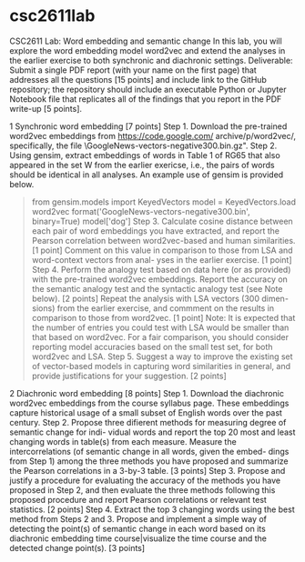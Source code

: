 # csc2611lab

CSC2611 Lab: Word embedding and semantic change
In this lab, you will explore the word embedding model word2vec and extend the analyses
in the earlier exercise to both synchronic and diachronic settings. Deliverable: Submit a
single PDF report (with your name on the first page) that addresses all the questions [15
points] and include link to the GitHub repository; the repository should include an executable
Python or Jupyter Notebook file that replicates all of the findings that you report in the
PDF write-up [5 points].

1 Synchronic word embedding [7 points]
Step 1. Download the pre-trained word2vec embeddings from https://code.google.com/
archive/p/word2vec/, specifically, the file \GoogleNews-vectors-negative300.bin.gz".
Step 2. Using gensim, extract embeddings of words in Table 1 of RG65 that also appeared in
the set W from the earlier exericse, i.e., the pairs of words should be identical in all analyses.
An example use of gensim is provided below.
> from gensim.models import KeyedVectors
> model = KeyedVectors.load word2vec format('GoogleNews-vectors-negative300.bin',
binary=True)
> model['dog']
Step 3. Calculate cosine distance between each pair of word embeddings you have extracted,
and report the Pearson correlation between word2vec-based and human similarities. [1 point]
Comment on this value in comparison to those from LSA and word-context vectors from anal-
yses in the earlier exercise. [1 point]
Step 4. Perform the analogy test based on data here (or as provided) with the pre-trained
word2vec embeddings. Report the accuracy on the semantic analogy test and the syntactic
analogy test (see Note below). [2 points] Repeat the analysis with LSA vectors (300 dimen-
sions) from the earlier exercise, and commment on the results in comparison to those from
word2vec. [1 point] Note: It is expected that the number of entries you could test with LSA
would be smaller than that based on word2vec. For a fair comparison, you should consider
reporting model accuracies based on the small test set, for both word2vec and LSA.
Step 5. Suggest a way to improve the existing set of vector-based models in capturing word
similarities in general, and provide justifications for your suggestion. [2 points]

2 Diachronic word embedding [8 points]
Step 1. Download the diachronic word2vec embeddings from the course syllabus page. These
embeddings capture historical usage of a small subset of English words over the past century.
Step 2. Propose three difierent methods for measuring degree of semantic change for indi-
vidual words and report the top 20 most and least changing words in table(s) from each
measure. Measure the intercorrelations (of semantic change in all words, given the embed-
dings from Step 1) among the three methods you have proposed and summarize the Pearson
correlations in a 3-by-3 table. [3 points]
Step 3. Propose and justify a procedure for evaluating the accuracy of the methods you have
proposed in Step 2, and then evaluate the three methods following this proposed procedure
and report Pearson correlations or relevant test statistics. [2 points]
Step 4. Extract the top 3 changing words using the best method from Steps 2 and 3. Propose
and implement a simple way of detecting the point(s) of semantic change in each word based
on its diachronic embedding time course|visualize the time course and the detected change
point(s). [3 points]

